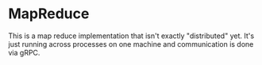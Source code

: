 # MapReduce

This is a map reduce implementation that isn't exactly "distributed" yet. It's just running across processes on one machine and communication is done via gRPC.
